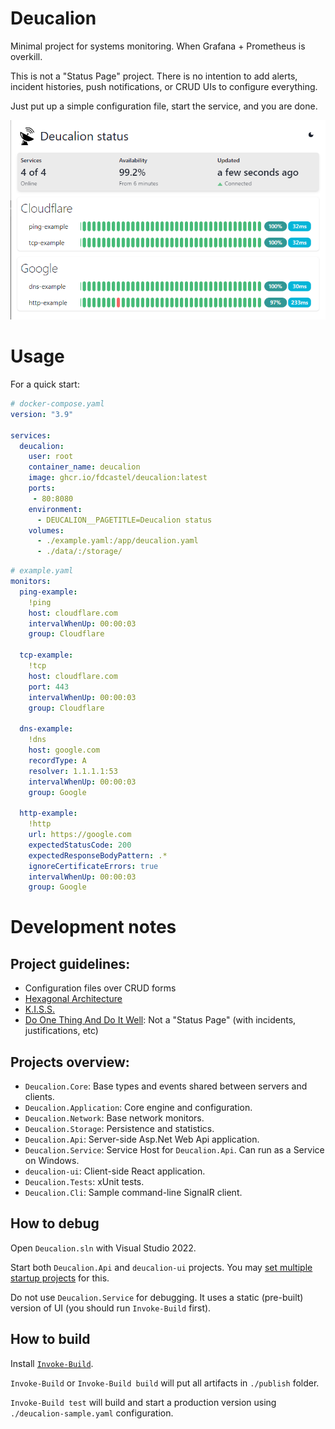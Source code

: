 # Deucalion

Minimal project for systems monitoring. When Grafana + Prometheus is overkill.

This is not a "Status Page" project. There is no intention to add alerts, incident histories, push notifications, or CRUD UIs to configure everything.

Just put up a simple configuration file, start the service, and you are done.

![Deucalion UI example](deucalion-ui.png)



# Usage

For a quick start:

```yaml
# docker-compose.yaml
version: "3.9"

services:
  deucalion:
    user: root
    container_name: deucalion
    image: ghcr.io/fdcastel/deucalion:latest
    ports:
     - 80:8080
    environment:
      - DEUCALION__PAGETITLE=Deucalion status
    volumes:
      - ./example.yaml:/app/deucalion.yaml
      - ./data/:/storage/
```

```yaml
# example.yaml
monitors:
  ping-example:
    !ping
    host: cloudflare.com
    intervalWhenUp: 00:00:03
    group: Cloudflare

  tcp-example:
    !tcp
    host: cloudflare.com
    port: 443
    intervalWhenUp: 00:00:03
    group: Cloudflare

  dns-example:
    !dns
    host: google.com
    recordType: A
    resolver: 1.1.1.1:53
    intervalWhenUp: 00:00:03
    group: Google

  http-example:
    !http
    url: https://google.com
    expectedStatusCode: 200
    expectedResponseBodyPattern: .*
    ignoreCertificateErrors: true
    intervalWhenUp: 00:00:03
    group: Google
```



# Development notes

## Project guidelines:
  - Configuration files over CRUD forms
  - [Hexagonal Architecture](https://en.wikipedia.org/wiki/Hexagonal_architecture_(software))
  - [K.I.S.S.](https://en.wikipedia.org/wiki/KISS_principle)
  - [Do One Thing And Do It Well](https://en.wikipedia.org/wiki/Unix_philosophy): Not a "Status Page" (with incidents, justifications, etc)



## Projects overview:

  - `Deucalion.Core`: Base types and events shared between servers and clients.
  - `Deucalion.Application`: Core engine and configuration.
  - `Deucalion.Network`: Base network monitors.
  - `Deucalion.Storage`: Persistence and statistics.
  - `Deucalion.Api`: Server-side Asp.Net Web Api application.
  - `Deucalion.Service`: Service Host for `Deucalion.Api`. Can run as a Service on Windows.
  - `deucalion-ui`: Client-side React application.
  - `Deucalion.Tests`: xUnit tests.
  - `Deucalion.Cli`: Sample command-line SignalR client.



## How to debug

Open `Deucalion.sln` with Visual Studio 2022.

Start both `Deucalion.Api` and `deucalion-ui` projects. You may [set multiple startup projects](https://learn.microsoft.com/en-us/visualstudio/ide/how-to-set-multiple-startup-projects) for this.

Do not use `Deucalion.Service` for debugging. It uses a static (pre-built) version of UI (you should run `Invoke-Build` first).



## How to build

Install [`Invoke-Build`](https://github.com/nightroman/Invoke-Build).

`Invoke-Build`  or `Invoke-Build build` will put all artifacts in `./publish` folder.

`Invoke-Build test` will build and start a production version using `./deucalion-sample.yaml` configuration.
